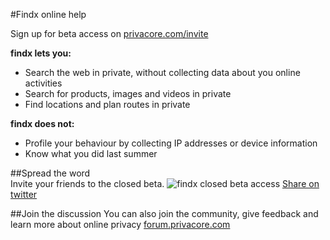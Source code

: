 #Findx online help

Sign up for beta access on 
[privacore.com/invite](https://www.privacore.com/invite/)

**findx lets you:**

- Search the web in private, without collecting data about you online activities
- Search for products, images and videos in private
- Find locations and plan routes in private  

**findx does not:**

- Profile your behaviour by collecting IP addresses or device information
- Know what you did last summer

##Spread the word  
Invite your friends to the closed beta.
![findx closed beta access](https://www.privacore.com/wp-content/uploads/2016/09/login-to-closed-beta-access-to-findx.png)
[Share on twitter](https://twitter.com/intent/tweet?text=Join+findx+beta+-+Get+lucky+and+be+one+of+the+first+to+access+before+launch+%23privacy+%26+%23search+%40findx&url=https://www.privacore.com/invite/)


##Join the discussion 
You can also join the community, give feedback and learn more about online privacy 
[forum.privacore.com](https://forum.privacore.com/)
